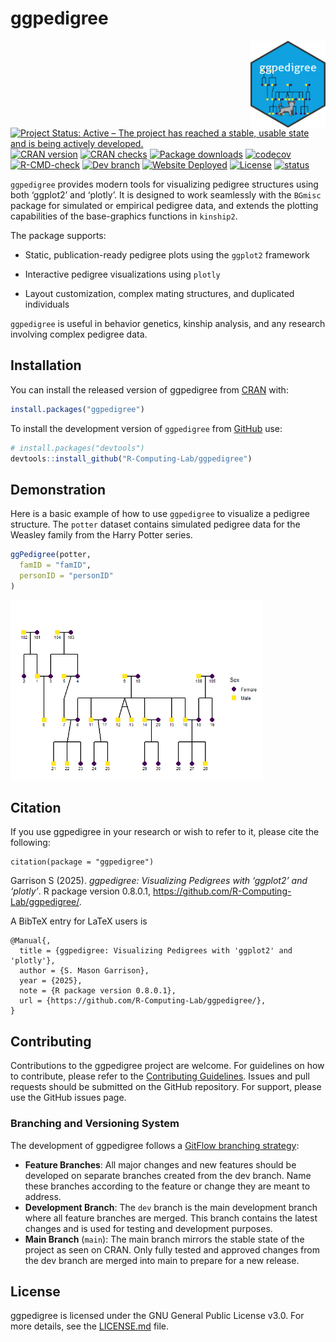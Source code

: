 
<!-- README.md is generated from README.Rmd. Please edit that file -->

# ggpedigree

<!-- badges: start -->

<a href="https://r-computing-lab.github.io/ggpedigree/"><img src="man/figures/hex.png" align="right" height="139" alt="ggpedigree website" /></a>
[![Project Status: Active – The project has reached a stable, usable
state and is being actively
developed.](https://www.repostatus.org/badges/latest/active.svg)](https://www.repostatus.org/#active)
[![CRAN
version](https://www.r-pkg.org/badges/version/ggpedigree)](https://CRAN.R-project.org/package=ggpedigree)
[![CRAN
checks](https://badges.cranchecks.info/worst/ggpedigree.svg)](https://cran.r-project.org/web/checks/check_results_ggpedigree.html)
[![Package
downloads](https://cranlogs.r-pkg.org/badges/grand-total/ggpedigree)](https://cranlogs.r-pkg.org/badges/grand-total/ggpedigree)
[![codecov](https://codecov.io/gh/R-Computing-Lab/ggpedigree/branch/main/graph/badge.svg?token=xXWYDcD9CF)](https://app.codecov.io/gh/R-Computing-Lab/ggpedigree)</br>
[![R-CMD-check](https://github.com/R-Computing-Lab/ggpedigree/actions/workflows/R-CMD-check.yaml/badge.svg)](https://github.com/R-Computing-Lab/ggpedigree/actions/workflows/R-CMD-check.yaml)
[![Dev
branch](https://github.com/R-Computing-Lab/ggpedigree/actions/workflows/R-CMD-devcheck.yaml/badge.svg)](https://github.com/R-Computing-Lab/ggpedigree/actions/workflows/R-CMD-devcheck.yaml)
[![Website
Deployed](https://github.com/R-Computing-Lab/ggpedigree/actions/workflows/pkgdown.yaml/badge.svg)](https://github.com/R-Computing-Lab/ggpedigree/actions/workflows/pkgdown.yaml)
[![License](https://img.shields.io/badge/License-GPL_v3-blue.svg)](https://www.gnu.org/licenses/gpl-3.0.html)
[![status](https://joss.theoj.org/papers/e5116b83b03e2740960d1153c45f9480/status.svg)](https://joss.theoj.org/papers/e5116b83b03e2740960d1153c45f9480)

<!-- badges: end -->

`ggpedigree` provides modern tools for visualizing pedigree structures
using both ‘ggplot2’ and ‘plotly’. It is designed to work seamlessly
with the `BGmisc` package for simulated or empirical pedigree data, and
extends the plotting capabilities of the base-graphics functions in
`kinship2`.

The package supports:

- Static, publication-ready pedigree plots using the `ggplot2` framework

- Interactive pedigree visualizations using `plotly`

- Layout customization, complex mating structures, and duplicated
  individuals

`ggpedigree` is useful in behavior genetics, kinship analysis, and any
research involving complex pedigree data.

## Installation

You can install the released version of ggpedigree from
[CRAN](https://cran.r-project.org/) with:

``` r
install.packages("ggpedigree")
```

To install the development version of `ggpedigree` from
[GitHub](https://github.com/) use:

``` r
# install.packages("devtools")
devtools::install_github("R-Computing-Lab/ggpedigree")
```

## Demonstration

Here is a basic example of how to use `ggpedigree` to visualize a
pedigree structure. The `potter` dataset contains simulated pedigree
data for the Weasley family from the Harry Potter series.

``` r
ggPedigree(potter,
  famID = "famID",
  personID = "personID"
)
```

<img src="man/figures/README-basic-usage-1.png" width="80%" />

## Citation

If you use ggpedigree in your research or wish to refer to it, please
cite the following:

    citation(package = "ggpedigree")

Garrison S (2025). *ggpedigree: Visualizing Pedigrees with ‘ggplot2’ and
‘plotly’*. R package version 0.8.0.1,
<https://github.com/R-Computing-Lab/ggpedigree/>.

A BibTeX entry for LaTeX users is

    @Manual{,
      title = {ggpedigree: Visualizing Pedigrees with 'ggplot2' and 'plotly'},
      author = {S. Mason Garrison},
      year = {2025},
      note = {R package version 0.8.0.1},
      url = {https://github.com/R-Computing-Lab/ggpedigree/},
    }

## Contributing

Contributions to the ggpedigree project are welcome. For guidelines on
how to contribute, please refer to the [Contributing
Guidelines](https://github.com/R-Computing-Lab/ggpedigree/blob/main/CONTRIBUTING.md).
Issues and pull requests should be submitted on the GitHub repository.
For support, please use the GitHub issues page.

### Branching and Versioning System

The development of ggpedigree follows a [GitFlow branching
strategy](https://tilburgsciencehub.com/topics/automation/version-control/advanced-git/git-branching-strategies/):

- **Feature Branches**: All major changes and new features should be
  developed on separate branches created from the dev branch. Name these
  branches according to the feature or change they are meant to address.
- **Development Branch**: The `dev` branch is the main development
  branch where all feature branches are merged. This branch contains the
  latest changes and is used for testing and development purposes.
- **Main Branch** (`main`): The main branch mirrors the stable state of
  the project as seen on CRAN. Only fully tested and approved changes
  from the dev branch are merged into main to prepare for a new release.

## License

ggpedigree is licensed under the GNU General Public License v3.0. For
more details, see the
[LICENSE.md](https://github.com/R-Computing-Lab/ggpedigree/blob/main/LICENSE.md)
file.
